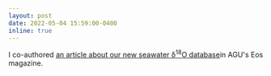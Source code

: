 ```yaml
---
layout: post
date: 2022-05-04 15:59:00-0400
inline: true
---
```


I co-authored <a href="https://eos.org/science-updates/clues-from-the-sea-paint-a-picture-of-earths-water-cycle/">an article about our new seawater δ<sup>18</sup>O database</a>in AGU's Eos magazine.
